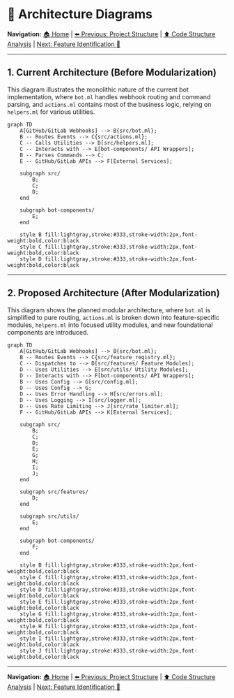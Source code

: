 # :art: Architecture Diagrams

**Navigation:** [:house: Home](README.md) | [:arrow_left: Previous: Project Structure](08a-project-structure.md) | [:arrow_up: Code Structure Analysis](08-phase1-code-structure-analysis.md) | [Next: Feature Identification :jigsaw:](08c-feature-identification.md)

---

## 1. Current Architecture (Before Modularization)

This diagram illustrates the monolithic nature of the current bot implementation, where `bot.ml` handles webhook routing and command parsing, and `actions.ml` contains most of the business logic, relying on `helpers.ml` for various utilities.

```mermaid
graph TD
    A[GitHub/GitLab Webhooks] --> B{src/bot.ml};
    B -- Routes Events --> C{src/actions.ml};
    C -- Calls Utilities --> D[src/helpers.ml];
    C -- Interacts with --> E[bot-components/ API Wrappers];
    B -- Parses Commands --> C;
    E -- GitHub/GitLab APIs --> F[External Services];

    subgraph src/
        B;
        C;
        D;
    end

    subgraph bot-components/
        E;
    end

    style B fill:lightgray,stroke:#333,stroke-width:2px,font-weight:bold,color:black
    style C fill:lightgray,stroke:#333,stroke-width:2px,font-weight:bold,color:black
    style D fill:lightgray,stroke:#333,stroke-width:2px,font-weight:bold,color:black
```

---

## 2. Proposed Architecture (After Modularization)

This diagram shows the planned modular architecture, where `bot.ml` is simplified to pure routing, `actions.ml` is broken down into feature-specific modules, `helpers.ml` into focused utility modules, and new foundational components are introduced.

```mermaid
graph TD
    A[GitHub/GitLab Webhooks] --> B{src/bot.ml};
    B -- Routes Events --> C{src/feature_registry.ml};
    C -- Dispatches to --> D[src/features/ Feature Modules];
    D -- Uses Utilities --> E[src/utils/ Utility Modules];
    D -- Interacts with --> F[bot-components/ API Wrappers];
    B -- Uses Config --> G[src/config.ml];
    D -- Uses Config --> G;
    D -- Uses Error Handling --> H[src/errors.ml];
    D -- Uses Logging --> I[src/logger.ml];
    D -- Uses Rate Limiting --> J[src/rate_limiter.ml];
    F -- GitHub/GitLab APIs --> K[External Services];

    subgraph src/
        B;
        C;
        D;
        E;
        G;
        H;
        I;
        J;
    end

    subgraph src/features/
        D;
    end

    subgraph src/utils/
        E;
    end

    subgraph bot-components/
        F;
    end

    style B fill:lightgray,stroke:#333,stroke-width:2px,font-weight:bold,color:black
    style C fill:lightgray,stroke:#333,stroke-width:2px,font-weight:bold,color:black
    style D fill:lightgray,stroke:#333,stroke-width:2px,font-weight:bold,color:black
    style E fill:lightgray,stroke:#333,stroke-width:2px,font-weight:bold,color:black
    style G fill:lightgray,stroke:#333,stroke-width:2px,font-weight:bold,color:black
    style H fill:lightgray,stroke:#333,stroke-width:2px,font-weight:bold,color:black
    style I fill:lightgray,stroke:#333,stroke-width:2px,font-weight:bold,color:black
    style J fill:lightgray,stroke:#333,stroke-width:2px,font-weight:bold,color:black
```

---

**Navigation:** [:house: Home](README.md) | [:arrow_left: Previous: Project Structure](08a-project-structure.md) | [:arrow_up: Code Structure Analysis](08-phase1-code-structure-analysis.md) | [Next: Feature Identification :jigsaw:](08c-feature-identification.md)
